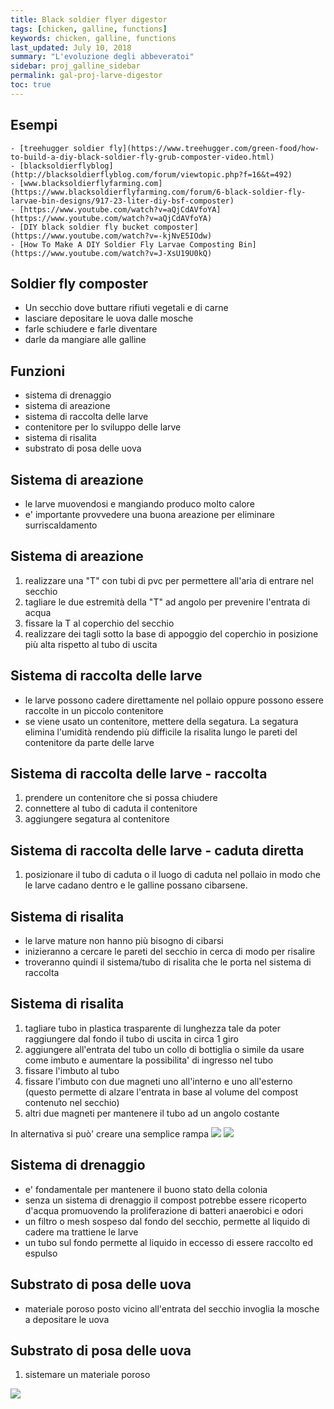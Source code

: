 ```yaml
---
title: Black soldier flyer digestor
tags: [chicken, galline, functions]
keywords: chicken, galline, functions
last_updated: July 10, 2018
summary: "L'evoluzione degli abbeveratoi"
sidebar: proj_galline_sidebar
permalink: gal-proj-larve-digestor
toc: true
---
```


## Esempi
	- [treehugger soldier fly](https://www.treehugger.com/green-food/how-to-build-a-diy-black-soldier-fly-grub-composter-video.html)
	- [blacksoldierflyblog](http://blacksoldierflyblog.com/forum/viewtopic.php?f=16&t=492)
	- [www.blacksoldierflyfarming.com](https://www.blacksoldierflyfarming.com/forum/6-black-soldier-fly-larvae-bin-designs/917-23-liter-diy-bsf-composter)
	- [https://www.youtube.com/watch?v=aQjCdAVfoYA](https://www.youtube.com/watch?v=aQjCdAVfoYA)
	- [DIY black soldier fly bucket composter](https://www.youtube.com/watch?v=-kjNvE5IOdw)
	- [How To Make A DIY Soldier Fly Larvae Composting Bin](https://www.youtube.com/watch?v=J-XsU19U0kQ)
  
## Soldier fly composter 
- Un secchio dove buttare rifiuti vegetali e di carne
- lasciare depositare le uova dalle mosche
- farle schiudere e farle diventare
- darle da mangiare alle galline

## Funzioni
- sistema di drenaggio
- sistema di areazione
- sistema di raccolta delle larve
- contenitore per lo sviluppo delle larve
- sistema di risalita
- substrato di posa delle uova

## Sistema di areazione
- le larve muovendosi e mangiando produco molto calore
- e' importante provvedere una buona areazione per eliminare surriscaldamento

## Sistema di areazione
1. realizzare una "T" con tubi di pvc per permettere all'aria di entrare nel secchio
2. tagliare le due estremità della "T" ad angolo per prevenire l'entrata di acqua
3. fissare la T al coperchio del secchio
4. realizzare dei tagli sotto la base di appoggio del coperchio in posizione più alta rispetto al tubo di uscita

## Sistema di raccolta delle larve
- le larve possono cadere direttamente nel pollaio oppure possono essere raccolte in un piccolo contenitore
- se viene usato un contenitore, mettere della segatura. La segatura elimina l'umidità rendendo più difficile la risalita lungo le pareti del contenitore da parte delle larve

## Sistema di raccolta delle larve - raccolta
1. prendere un contenitore che si possa chiudere
2. connettere al tubo di caduta il contenitore
3. aggiungere segatura al contenitore

## Sistema di raccolta delle larve - caduta diretta
1. posizionare il tubo di caduta o il luogo di caduta nel pollaio in modo che le larve cadano dentro e le galline possano cibarsene.

## Sistema di risalita
- le larve mature non hanno più bisogno di cibarsi
- inizieranno a cercare le pareti del secchio in cerca di modo per risalire
- troveranno quindi il sistema/tubo di risalita che le porta nel sistema di raccolta

## Sistema di risalita
1. tagliare tubo in plastica trasparente di lunghezza tale da poter  raggiungere dal fondo il tubo di uscita in circa 1 giro
2. aggiungere all'entrata del tubo un collo di bottiglia o simile da usare come imbuto e aumentare la possibilita' di ingresso nel tubo
3. fissare l'imbuto al tubo
4. fissare l'imbuto con due magneti uno all'interno e uno all'esterno (questo permette di alzare l'entrata in base al volume del compost contenuto nel secchio)
5. altri due magneti per mantenere il tubo ad un angolo costante

In alternativa si può' creare una semplice rampa
<img class="img-fluid" src="{{site.baseurl}}img/proj-galline/composter-inside.jpg">
<img class="img-fluid" src="{{site.baseurl}}img/proj-galline/sistema-risalita.jpg">

## Sistema di drenaggio 
- e' fondamentale per mantenere il buono stato della colonia
- senza un sistema di drenaggio il compost potrebbe essere ricoperto d'acqua promuovendo la proliferazione di batteri anaerobici e odori
- un filtro o mesh sospeso dal fondo del secchio, permette al liquido di cadere ma trattiene le larve
- un tubo sul fondo permette al liquido in eccesso di essere raccolto ed espulso  

## Substrato di posa delle uova
- materiale poroso posto vicino all'entrata del secchio invoglia la mosche a depositare le uova

## Substrato di posa delle uova
1. sistemare un materiale poroso
<img class="img-fluid" src="{{site.baseurl}}img/proj-galline/posa-delle-uova.jpg">
